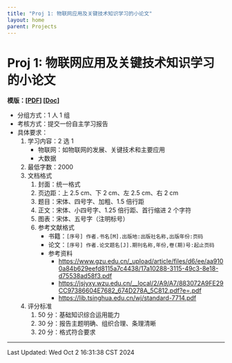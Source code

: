 ```yaml
---
title: "Proj 1: 物联网应用及关键技术知识学习的小论文"
layout: home
parent: Projects
---
```


# Proj 1: 物联网应用及关键技术知识学习的小论文 

**模版：\[[PDF](./docs/学号-姓名-自主学习项目1.pdf)\] \[[Doc](./docs/学号-姓名-自主学习项目1.doc)\]** 

- 分组方式：1 人 1 组
- 考核方式：提交一份自主学习报告
- 具体要求：
	1. 学习内容：2 选 1
		- 物联网：如物联网的发展、关键技术和主要应用
		- 大数据
	2. 最低字数：2000
	3. 文档格式
		1. 封面：统一格式
		2. 页边距：上 2.5 cm、下 2 cm、左 2.5 cm、右 2 cm
		3. 题目：宋体、四号字、加粗、1.5 倍行距
		4. 正文：宋体、小四号字、1.25 倍行距、首行缩进 2 个字符
		5. 图表：宋体、五号字（注明标号）
		6. 参考文献格式
			- 书籍：`[序号] 作者.书名[M].出版地:出版社名称,出版年份:页码`
			- 论文：`[序号] 作者.论文题名[J].期刊名称,年份,卷(期)号:起止页码`
			- 参考资料
				- <https://www.gzu.edu.cn/_upload/article/files/d6/ee/aa9100a84b629eefd8115a7c4438/17a10288-3115-49c3-8e18-d75538ad58f3.pdf>
				- <https://jsjyxy.wzu.edu.cn/__local/2/A9/A7/883072A9FE29CC97386604E7682_674D278A_5C812.pdf?e=.pdf>
				- <https://lib.tsinghua.edu.cn/wj/standard-7714.pdf>
	4. 评分标准
		1. 50 分：基础知识综合运用能力
		2. 30 分：报告主题明确、组织合理、条理清晰
		3. 20 分：格式符合要求

---

Last Updated: Wed Oct  2 16:31:38 CST 2024

